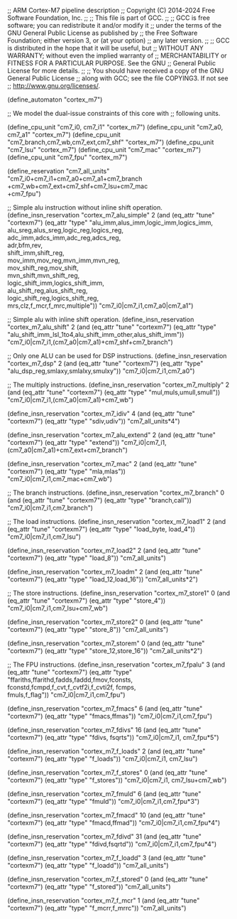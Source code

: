 ;; ARM Cortex-M7 pipeline description
;; Copyright (C) 2014-2024 Free Software Foundation, Inc.
;;
;; This file is part of GCC.
;;
;; GCC is free software; you can redistribute it and/or modify it
;; under the terms of the GNU General Public License as published by
;; the Free Software Foundation; either version 3, or (at your option)
;; any later version.
;;
;; GCC is distributed in the hope that it will be useful, but
;; WITHOUT ANY WARRANTY; without even the implied warranty of
;; MERCHANTABILITY or FITNESS FOR A PARTICULAR PURPOSE.  See the GNU
;; General Public License for more details.
;;
;; You should have received a copy of the GNU General Public License
;; along with GCC; see the file COPYING3.  If not see
;; <http://www.gnu.org/licenses/>.

(define_automaton "cortex_m7")

;; We model the dual-issue constraints of this core with
;; following units.

(define_cpu_unit "cm7_i0, cm7_i1" "cortex_m7")
(define_cpu_unit "cm7_a0, cm7_a1" "cortex_m7")
(define_cpu_unit "cm7_branch,cm7_wb,cm7_ext,cm7_shf" "cortex_m7")
(define_cpu_unit "cm7_lsu" "cortex_m7")
(define_cpu_unit "cm7_mac" "cortex_m7")
(define_cpu_unit "cm7_fpu" "cortex_m7")

(define_reservation "cm7_all_units"
                    "cm7_i0+cm7_i1+cm7_a0+cm7_a1+cm7_branch\
                     +cm7_wb+cm7_ext+cm7_shf+cm7_lsu+cm7_mac\
                     +cm7_fpu")

;; Simple alu instruction without inline shift operation.
(define_insn_reservation "cortex_m7_alu_simple" 2
  (and (eq_attr "tune" "cortexm7")
       (eq_attr "type" "alu_imm,alus_imm,logic_imm,logics_imm,\
                        alu_sreg,alus_sreg,logic_reg,logics_reg,\
                        adc_imm,adcs_imm,adc_reg,adcs_reg,\
                        adr,bfm,rev,\
                        shift_imm,shift_reg,\
                        mov_imm,mov_reg,mvn_imm,mvn_reg,\
                        mov_shift_reg,mov_shift,\
                        mvn_shift,mvn_shift_reg,\
                        logic_shift_imm,logics_shift_imm,\
                        alu_shift_reg,alus_shift_reg,\
                        logic_shift_reg,logics_shift_reg,\
                        mrs,clz,f_mcr,f_mrc,multiple"))
  "cm7_i0|cm7_i1,cm7_a0|cm7_a1")

;; Simple alu with inline shift operation.
(define_insn_reservation "cortex_m7_alu_shift" 2
   (and (eq_attr "tune" "cortexm7")
	(eq_attr "type" "alu_shift_imm_lsl_1to4,alu_shift_imm_other,alus_shift_imm"))
   "cm7_i0|cm7_i1,(cm7_a0|cm7_a1)+cm7_shf+cm7_branch")

;; Only one ALU can be used for DSP instructions.
(define_insn_reservation "cortex_m7_dsp" 2
  (and (eq_attr "tune" "cortexm7")
       (eq_attr "type" "alu_dsp_reg,smlaxy,smlalxy,smulxy"))
  "cm7_i0|cm7_i1,cm7_a0")

;; The multiply instructions.
(define_insn_reservation "cortex_m7_multiply" 2
   (and (eq_attr "tune" "cortexm7")
        (eq_attr "type" "mul,muls,umull,smull"))
   "cm7_i0|cm7_i1,(cm7_a0|cm7_a1)+cm7_wb")

(define_insn_reservation "cortex_m7_idiv" 4
   (and (eq_attr "tune" "cortexm7")
        (eq_attr "type" "sdiv,udiv"))
   "cm7_all_units*4")

(define_insn_reservation "cortex_m7_alu_extend" 2
   (and (eq_attr "tune" "cortexm7")
        (eq_attr "type" "extend"))
   "cm7_i0|cm7_i1,(cm7_a0|cm7_a1)+cm7_ext+cm7_branch")

(define_insn_reservation "cortex_m7_mac" 2
   (and (eq_attr "tune" "cortexm7")
        (eq_attr "type" "mla,mlas"))
   "cm7_i0|cm7_i1,cm7_mac+cm7_wb")

;; The branch instructions.
(define_insn_reservation "cortex_m7_branch" 0
   (and (eq_attr "tune" "cortexm7")
        (eq_attr "type" "branch,call"))
   "cm7_i0|cm7_i1,cm7_branch")

;; The load instructions.
(define_insn_reservation "cortex_m7_load1" 2
   (and (eq_attr "tune" "cortexm7")
        (eq_attr "type" "load_byte, load_4"))
   "cm7_i0|cm7_i1,cm7_lsu")

(define_insn_reservation "cortex_m7_load2" 2
   (and (eq_attr "tune" "cortexm7")
        (eq_attr "type" "load_8"))
   "cm7_all_units")

(define_insn_reservation "cortex_m7_loadm" 2
   (and (eq_attr "tune" "cortexm7")
        (eq_attr "type" "load_12,load_16"))
   "cm7_all_units*2")

;; The store instructions.
(define_insn_reservation "cortex_m7_store1" 0
   (and (eq_attr "tune" "cortexm7")
        (eq_attr "type" "store_4"))
   "cm7_i0|cm7_i1,cm7_lsu+cm7_wb")

(define_insn_reservation "cortex_m7_store2" 0
   (and (eq_attr "tune" "cortexm7")
        (eq_attr "type" "store_8"))
   "cm7_all_units")

(define_insn_reservation "cortex_m7_storem" 0
   (and (eq_attr "tune" "cortexm7")
        (eq_attr "type" "store_12,store_16"))
   "cm7_all_units*2")

;; The FPU instructions.
(define_insn_reservation "cortex_m7_fpalu" 3
  (and (eq_attr "tune" "cortexm7")
       (eq_attr "type" "ffariths,ffarithd,fadds,faddd,fmov,fconsts,\
                        fconstd,fcmpd,f_cvt,f_cvtf2i,f_cvti2f, fcmps,\
                        fmuls,f_flag"))
  "cm7_i0|cm7_i1,cm7_fpu")

(define_insn_reservation "cortex_m7_fmacs" 6
  (and (eq_attr "tune" "cortexm7")
       (eq_attr "type" "fmacs,ffmas"))
  "cm7_i0|cm7_i1,cm7_fpu")

(define_insn_reservation "cortex_m7_fdivs" 16
  (and (eq_attr "tune" "cortexm7")
       (eq_attr "type" "fdivs, fsqrts"))
  "cm7_i0|cm7_i1, cm7_fpu*5")

(define_insn_reservation "cortex_m7_f_loads" 2
  (and (eq_attr "tune" "cortexm7")
       (eq_attr "type" "f_loads"))
  "cm7_i0|cm7_i1, cm7_lsu")

(define_insn_reservation "cortex_m7_f_stores" 0
  (and (eq_attr "tune" "cortexm7")
       (eq_attr "type" "f_stores"))
  "cm7_i0|cm7_i1, cm7_lsu+cm7_wb")

(define_insn_reservation "cortex_m7_fmuld" 6
  (and (eq_attr "tune" "cortexm7")
       (eq_attr "type" "fmuld"))
  "cm7_i0|cm7_i1,cm7_fpu*3")

(define_insn_reservation "cortex_m7_fmacd" 10
  (and (eq_attr "tune" "cortexm7")
       (eq_attr "type" "fmacd,ffmad"))
  "cm7_i0|cm7_i1,cm7_fpu*4")

(define_insn_reservation "cortex_m7_fdivd" 31
  (and (eq_attr "tune" "cortexm7")
       (eq_attr "type" "fdivd,fsqrtd"))
  "cm7_i0|cm7_i1,cm7_fpu*4")

(define_insn_reservation "cortex_m7_f_loadd" 3
  (and (eq_attr "tune" "cortexm7")
       (eq_attr "type" "f_loadd"))
  "cm7_all_units")

(define_insn_reservation "cortex_m7_f_stored" 0
  (and (eq_attr "tune" "cortexm7")
       (eq_attr "type" "f_stored"))
  "cm7_all_units")

(define_insn_reservation "cortex_m7_f_mcr" 1
  (and (eq_attr "tune" "cortexm7")
       (eq_attr "type" "f_mcrr,f_mrrc"))
  "cm7_all_units")
